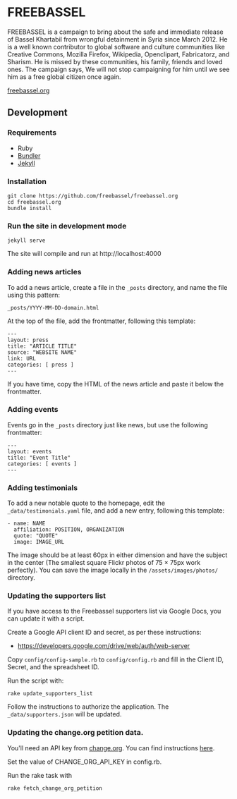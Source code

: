 # FREEBASSEL

FREEBASSEL is a campaign to bring about the safe and immediate release of Bassel Khartabil from wrongful detainment in Syria since March 2012. He is a well known contributor to global software and culture communities like Creative Commons, Mozilla Firefox, Wikipedia, Openclipart, Fabricatorz, and Sharism. He is missed by these communities, his family, friends and loved ones. The campaign says, We will not stop campaigning for him until we see him as a free global citizen once again.

[freebassel.org](http://freebassel.org)

## Development

### Requirements

* Ruby
* [Bundler](http://bundler.io/)
* [Jekyll](http://jekyllrb.com/docs/installation/)

### Installation

    git clone https://github.com/freebassel/freebassel.org
    cd freebassel.org
    bundle install

### Run the site in development mode

    jekyll serve

The site will compile and run at http://localhost:4000

### Adding news articles

To add a news article, create a file in the `_posts` directory, and name the file using this pattern:

    _posts/YYYY-MM-DD-domain.html

At the top of the file, add the frontmatter, following this template:

    ---
    layout: press
    title: "ARTICLE TITLE"
    source: "WEBSITE NAME"
    link: URL
    categories: [ press ]
    ---

If you have time, copy the HTML of the news article and paste it below the frontmatter.

### Adding events

Events go in the `_posts` directory just like news, but use the
following frontmatter:

    ---
    layout: events
    title: "Event Title"
    categories: [ events ]
    ---

### Adding testimonials

To add a new notable quote to the homepage, edit the `_data/testimonials.yaml` file, and add a new entry, following this template:

    - name: NAME
      affiliation: POSITION, ORGANIZATION
      quote: "QUOTE"
      image: IMAGE_URL

The image should be at least 60px in either dimension and have the subject in the center (The smallest square Flickr photos of 75 × 75px work perfectly). You can save the image locally in the `/assets/images/photos/` directory.

### Updating the supporters list

If you have access to the Freebassel supporters list via Google Docs, you can update it with a script.

Create a Google API client ID and secret, as per these instructions:

  * https://developers.google.com/drive/web/auth/web-server

Copy `config/config-sample.rb` to `config/config.rb` and fill in the Client ID, Secret, and the spreadsheet ID.

Run the script with:

    rake update_supporters_list

Follow the instructions to authorize the application. The `_data/supporters.json` will be updated.

### Updating the change.org petition data.

You'll need an API key from [change.org](https://change.org). You can find instructions [here](https://www.change.org/developers/api-key).

Set the value of CHANGE_ORG_API_KEY in config.rb.

Run the rake task with

    rake fetch_change_org_petition
